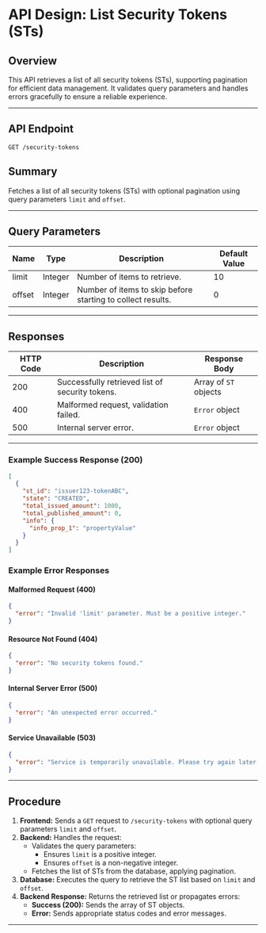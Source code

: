 


# API Design: List Security Tokens (STs)

## Overview
This API retrieves a list of all security tokens (STs), supporting pagination for efficient data management. It validates query parameters and handles errors gracefully to ensure a reliable experience.

---

## **API Endpoint**
`GET /security-tokens`

## **Summary**
Fetches a list of all security tokens (STs) with optional pagination using query parameters `limit` and `offset`.

---

## **Query Parameters**

| Name    | Type     | Description                                                | Default Value |
|---------|----------|------------------------------------------------------------|---------------|
| limit   | Integer  | Number of items to retrieve.                               | 10            |
| offset  | Integer  | Number of items to skip before starting to collect results.| 0             |

---

## **Responses**

| HTTP Code | Description                                    | Response Body       |
|-----------|------------------------------------------------|---------------------|
| 200       | Successfully retrieved list of security tokens.| Array of `ST` objects|
| 400       | Malformed request, validation failed.          | `Error` object      |
| 500       | Internal server error.                         | `Error` object      |


---

### **Example Success Response (200)**

```json
[
  {
    "st_id": "issuer123-tokenABC",
    "state": "CREATED",
    "total_issued_amount": 1000,
    "total_published_amount": 0,
    "info": {
      "info_prop_1": "propertyValue"
    }
  }
]
```

### **Example Error Responses**

#### **Malformed Request (400)**
```json
{
  "error": "Invalid 'limit' parameter. Must be a positive integer."
}
```

#### **Resource Not Found (404)**
```json
{
  "error": "No security tokens found."
}
```

#### **Internal Server Error (500)**
```json
{
  "error": "An unexpected error occurred."
}
```

#### **Service Unavailable (503)**
```json
{
  "error": "Service is temporarily unavailable. Please try again later."
}
```

---

## **Procedure**

1. **Frontend:** Sends a `GET` request to `/security-tokens` with optional query parameters `limit` and `offset`.
2. **Backend:** Handles the request:
   - Validates the query parameters:
     - Ensures `limit` is a positive integer.
     - Ensures `offset` is a non-negative integer.
   - Fetches the list of STs from the database, applying pagination.
3. **Database:** Executes the query to retrieve the ST list based on `limit` and `offset`.
4. **Backend Response:** Returns the retrieved list or propagates errors:
   - **Success (200):** Sends the array of ST objects.
   - **Error:** Sends appropriate status codes and error messages.

---
